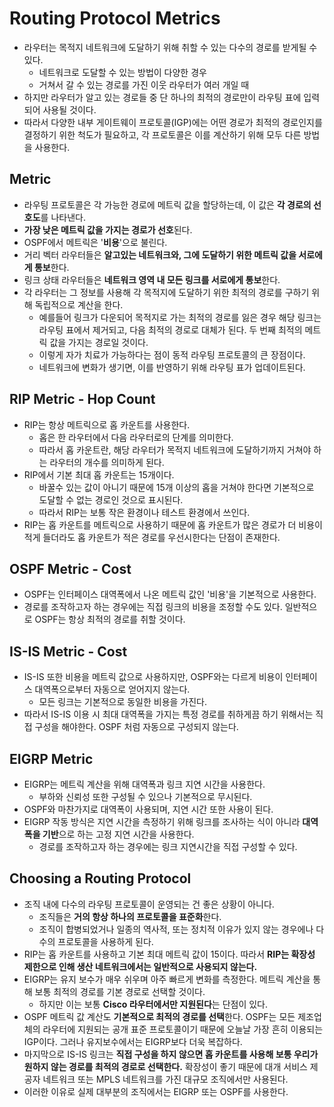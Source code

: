 # Routing Protocol Metrics

- 라우터는 목적지 네트워크에 도달하기 위해 취할 수 있는 다수의 경로를 받게될 수 있다.
	- 네트워크로 도달할 수 있는 방법이 다양한 경우
	- 거쳐서 갈 수 있는 경로를 가진 이웃 라우터가 여러 개일 때
- 하지만 라우터가 알고 있는 경로들 중 단 하나의 최적의 경로만이 라우팅 표에 입력되어 사용될 것이다.
- 따라서 다양한 내부 게이트웨이 프로토콜(IGP)에는 어떤 경로가 최적의 경로인지를 결정하기 위한 척도가 필요하고, 각 프로토콜은 이를 계산하기 위해 모두 다른 방법을 사용한다.
## Metric

- 라우팅 프로토콜은 각 가능한 경로에 메트릭 값을 할당하는데, 이 값은 **각 경로의 선호도**를 나타낸다.
- **가장 낮은 메트릭 값을 가지는 경로가 선호**된다.
- OSPF에서 메트릭은 '**비용**'으로 불린다.
- 거리 벡터 라우터들은 **알고있는 네트워크와, 그에 도달하기 위한 메트릭 값을 서로에게 통보**한다.
- 링크 상태 라우터들은 **네트워크 영역 내 모든 링크를 서로에게 통보**한다.
- 각 라우터는 그 정보를 사용해 각 목적지에 도달하기 위한 최적의 경로를 구하기 위해 독립적으로 계산을 한다.
	- 예를들어 링크가 다운되어 목적지로 가는 최적의 경로를 잃은 경우 해당 링크는 라우팅 표에서 제거되고, 다음 최적의 경로로 대체가 된다. 두 번째 최적의 메트릭 값을 가지는 경로일 것이다.
	- 이렇게 자가 치료가 가능하다는 점이 동적 라우팅 프로토콜의 큰 장점이다.
	- 네트워크에 변화가 생기면, 이를 반영하기 위해 라우팅 표가 업데이트된다.
## RIP Metric - Hop Count

- RIP는 항상 메트릭으로 홉 카운트를 사용한다.
	- 홉은 한 라우터에서 다음 라우터로의 단계를 의미한다.
	- 따라서 홉 카운트란, 해당 라우터가 목적지 네트워크에 도달하기까지 거쳐야 하는 라우터의 개수를 의미하게 된다.
- RIP에서 기본 최대 홉 카운트는 15개이다.
	- 바꿀수 있는 값이 아니기 때문에 15개 이상의 홉을 거쳐야 한다면 기본적으로 도달할 수 없는 경로인 것으로 표시된다.
	- 따라서 RIP는 보통 작은 환경이나 테스트 환경에서 쓰인다.
- RIP는 홉 카운트를 메트릭으로 사용하기 때문에 홉 카운트가 많은 경로가 더 비용이 적게 들더라도 홉 카운트가 적은 경로를 우선시한다는 단점이 존재한다.
## OSPF Metric - Cost

- OSPF는 인터페이스 대역폭에서 나온 메트릭 값인 '비용'을 기본적으로 사용한다.
- 경로를 조작하고자 하는 경우에는 직접 링크의 비용을 조정할 수도 있다. 일반적으로 OSPF는 항상 최적의 경로를 취할 것이다.
## IS-IS Metric - Cost

- IS-IS 또한 비용을 메트릭 값으로 사용하지만, OSPF와는 다르게 비용이 인터페이스 대역폭으로부터 자동으로 얻어지지 않는다.
	- 모든 링크는 기본적으로 동일한 비용을 가진다.
- 따라서 IS-IS 이용 시 최대 대역폭을 가지는 특정 경로를 취하게끔 하기 위해서는 직접 구성을 해야한다. OSPF 처럼 자동으로 구성되지 않는다.
## EIGRP Metric

- EIGRP는 메트릭 계산을 위해 대역폭과 링크 지연 시간을 사용한다.
	- 부하와 신뢰성 또한 구성될 수 있으나 기본적으로 무시된다.
- OSPF와 마찬가지로 대역폭이 사용되며, 지연 시간 또한 사용이 된다.
- EIGRP 작동 방식은 지연 시간을 측정하기 위해 링크를 조사하는 식이 아니라 **대역폭을 기반**으로 하는 고정 지연 시간을 사용한다.
	- 경로를 조작하고자 하는 경우에는 링크 지연시간을 직접 구성할 수 있다.
## Choosing a Routing Protocol

- 조직 내에 다수의 라우팅 프로토콜이 운영되는 건 좋은 상황이 아니다.
	- 조직들은 **거의 항상 하나의 프로토콜을 표준화**한다.
	- 조직이 합병되었거나 일종의 역사적, 또는 정치적 이유가 있지 않는 경우에나 다수의 프로토콜을 사용하게 된다.
- RIP는 홉 카운트를 사용하고 기본 최대 메트릭 값이 15이다. 따라서 **RIP는 확장성 제한으로 인해 생산 네트워크에서는 일반적으로 사용되지 않는다.**
- EIGRP는 유지 보수가 매우 쉬우며 아주 빠르게 변화를 측정한다. 메트릭 계산을 통해 보통 최적의 경로를 기본 경로로 선택할 것이다.
	- 하지만 이는 보통 **Cisco 라우터에서만 지원된다**는 단점이 있다.
- OSPF 메트릭 값 계산도 **기본적으로 최적의 경로를 선택**한다. OSPF는 모든 제조업체의 라우터에 지원되는 공개 표준 프로토콜이기 때문에 오늘날 가장 흔히 이용되는 IGP이다. 그러나 유지보수에서는 EIGRP보다 더욱 복잡하다.
- 마지막으로 IS-IS 링크는 **직접 구성을 하지 않으면 홉 카운트를 사용해 보통 우리가 원하지 않는 경로를 최적의 경로로 선택한다.** 확장성이 좋기 때문에 대개 서비스 제공자 네트워크 또는 MPLS 네트워크를 가진 대규모 조직에서만 사용된다.
- 이러한 이유로 실제 대부분의 조직에서는 EIGRP 또는 OSPF를 사용한다.
